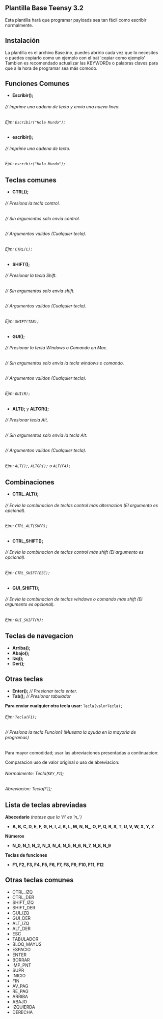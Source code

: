 ## Plantilla Base Teensy 3.2

Esta plantilla hará que programar payloads sea tan fácil como escribir normalmente.

## Instalación
La plantilla es el archivo Base.ino, puedes abrirlo cada vez que lo necesites o puedes copiarlo como un ejemplo con el bat 'copiar como ejemplo'
Tambien es recomendado actualizar las KEYWORDs o palabras claves para que a la hora de programar sea más comodo.

## Funciones Comunes

- **Escribir();**
###### *// Imprime una cadena de texto y envia una nueva linea.*
###### Ejm: ```Escribir("Hola Mundo");```

- **escribir();**
###### *// Imprime una cadena de texto.*
###### Ejm: ```escribir("Hola Mundo");```

## Teclas comunes

- **CTRL();**
###### *// Presiona la tecla control.*
###### *// Sin argumentos solo envia control.*
###### *// Argumentos validos (Cualquier tecla).*
###### Ejm: ```CTRL(C);```

- **SHIFT();**
###### *// Presionar la tecla Shift.*
###### *// Sin argumentos solo envia shift.*
###### *// Argumentos validos (Cualquier tecla).*
###### Ejm: ```SHIFT(TAB);```

- **GUI();**
###### *// Presionar la tecla Windows o Comando en Mac.*
###### *// Sin argumentos solo envia la tecla windows o comando.*
###### *// Argumentos validos (Cualquier tecla).*
###### Ejm: ```GUI(R);```

- **ALT();** y **ALTGR();**
###### *// Presionar tecla Alt.*
###### *// Sin argumentos solo envia la tecla Alt.*
###### *// Argumentos validos (Cualquier tecla).*
###### Ejm: ```ALT();```, ```ALTGR();``` o ```ALT(F4);```


## Combinaciones

- **CTRL_ALT();**
###### *// Envia la combinacion de teclas control más alternacion (El argumento es opcional).*
###### Ejm: ```CTRL_ALT(SUPR);```

- **CTRL_SHIFT();**
###### *// Envia la combinacion de teclas control más shift (El argumento es opcional).*
###### Ejm: ```CTRL_SHIFT(ESC);```

- **GUI_SHIFT();**
###### *// Envia la combinacion de teclas windows o comando más shift (El argumento es opcional).*
###### Ejm: ```GUI_SHIFT(M);```

## Teclas de navegacion
- **Arriba();**
- **Abajo();**
- **Izq();**
- **Der();**

## Otras teclas
- **Enter();**
  *// Presionar tecla enter.*
- **Tab();**
  *// Presionar tabulador*

**__Para enviar cualquier otra tecla usar:__**  ```Tecla(valorTecla);```
###### Ejm: ```Tecla(F1);```
###### *// Presiona la tecla Funcion1 (Muestra la ayuda en la mayoria de programas)*

Para mayor comodidad; usar las abreviaciones presentadas a continuacion:

Comparacion uso de valor original o  uso de abreviacion:
###### Normalmente: *Tecla(``KEY_F1``);*
###### Abreviacion:   *Tecla(``F1``);*
 

## Lista de teclas abreviadas

**Abecedario** *(notese que la 'ñ' es 'n_')*

- **A, B, C, D, E, F, G, H, I, J, K, L, M, N, N_, O, P, Q, R, S, T, U, V, W, X, Y, Z**

**Números**

- **N_0, N_1, N_2, N_3, N_4, N_5, N_6, N_7, N_8, N_9**

**Teclas de funciones**
  
- **F1, F2, F3, F4, F5, F6, F7, F8, F9, F10, F11, F12**


## Otras teclas comunes

- CTRL_IZQ
- CTRL_DER
- SHIFT_IZQ
- SHIFT_DER
- GUI_IZQ
- GUI_DER
- ALT_IZQ
- ALT_DER
- ESC
- TABULADOR
- BLOQ_MAYUS
- ESPACIO
- ENTER
- BORRAR
- IMP_PNT
- SUPR
- INICIO
- FIN
- AV_PAG
- RE_PAG
- ARRIBA
- ABAJO
- IZQUIERDA
- DERECHA
